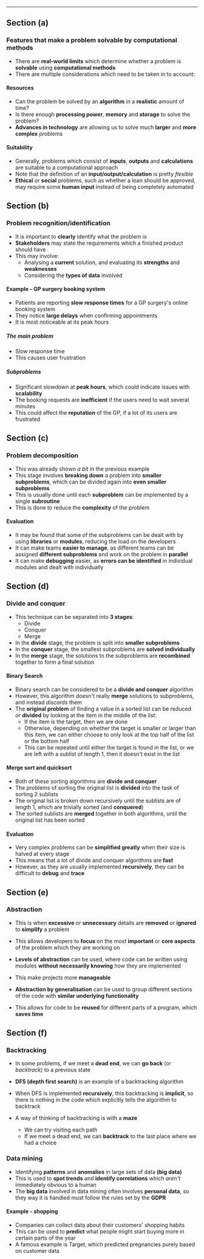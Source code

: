 ***
## Section (a)

### Features that make a problem solvable by computational methods
- There are **real-world limits** which determine whether a problem is **solvable** using **computational methods**
- There are multiple considerations which need to be taken in to account:

#### Resources
- Can the problem be solved by an **algorithm** in a **realistic** amount of time?
- Is there enough **processing power**, **memory** and **storage** to solve the problem?
- **Advances in technology** are allowing us to solve much **larger** and **more complex** problems 

#### Suitability
- Generally, problems which consist of **inputs**, **outputs** and **calculations** are suitable to a computational approach
- Note that the definition of an **input/output/calculation** is pretty *flexible*
- **Ethical** or **social** problems, such as whether a loan should be approved, may require some **human input** instead of being completely automated

## Section (b)

### Problem recognition/identification
- It is important to **clearly** identify what the problem is
- **Stakeholders** may state the requirements which a finished product should have
- This may involve:
	- Analysing a **current** solution, and evaluating its **strengths** and **weaknesses**
	- Considering the **types of data** involved

#### Example - GP surgery booking system
- Patients are reporting **slow response times** for a GP surgery's online booking system
- They notice **large delays** when confirming appointments
- It is most noticeable at its peak hours

##### The main problem
- Slow response time
- This causes user frustration

##### Subproblems
- Significant slowdown at **peak hours**, which could indicate issues with **scalability**
- The booking requests are **inefficient** if the users need to wait several minutes
- This could affect the **reputation** of the GP, if a lot of its users are frustrated

## Section (c)

### Problem decomposition
- This was already shown *a bit* in the previous example
- This stage involves **breaking down** a problem into **smaller subproblems**, which can be divided again into **even smaller subproblems**
- This is usually done until each **subproblem** can be implemented by a single **subroutine**
- This is done to reduce the **complexity** of the problem

#### Evaluation
- It may be found that some of the subproblems can be dealt with by using **libraries** or **modules**, reducing the load on the developers
- It can make teams **easier to manage**, as different teams can be assigned **different subproblems** and work on the problem in **parallel**
- It can make **debugging** easier, as **errors can be identified** in individual modules and dealt with individually 

## Section (d)

### Divide and conquer
- This technique can be separated into **3 stages**:
	- Divide
	- Conquer
	- Merge
- In the **divide** stage, the problem is split into **smaller subproblems**
- In the **conquer** stage, the smallest subproblems are **solved individually**
- In the **merge** stage, the solutions to the subproblems are **recombined** together to form a final solution

#### Binary Search
- Binary search can be considered to be a **divide and conquer** algorithm
- However, this algorithm doesn't really **merge** solutions to subproblems, and instead *discards* them
- The **original problem** of finding a value in a sorted list can be reduced or **divided** by looking at the item in the middle of the list:
	- If the item is the target, then we are done
	- Otherwise, depending on whether the target is smaller or larger than this item, we can either choose to only look at the top half of the list or the bottom half
	- This can be repeated until either the target is found in the list, or we are left with a sublist of length 1, then it doesn't exist in the list

#### Merge sort and quicksort
- Both of these sorting algorithms are **divide and conquer**
- The problems of sorting the original list is **divided** into the task of sorting 2 sublists
- The original list is broken down recursively until the sublists are of length 1, which are trivially sorted (and **conquered**)
- The sorted sublists are **merged** together in both algorithms, until the original list has been sorted

#### Evaluation
- Very complex problems can be **simplified greatly** when their size is halved at every stage
- This means that a lot of divide and conquer algorithms are **fast**
- However, as they are usually implemented **recursively**, they can be difficult to **debug** and **trace** 

## Section (e)

### Abstraction
- This is when **excessive** or **unnecessary** details are **removed** or **ignored** to **simplify** a problem
- This allows developers to **focus** on the most **important** or **core aspects** of the problem which they are working on
- **Levels of abstraction** can be used, where code can be written using modules **without necessarily knowing** how they are implemented
- This make projects more **manageable**

- **Abstraction by generalisation** can be used to group different sections of the code with **similar underlying functionality**
- This allows for code to be **reused** for different parts of a program, which **saves time**

## Section (f)

### Backtracking
- In some problems, if we meet a **dead end**, we can **go back** (or *backtrack*) to a previous state
- **DFS (depth first search)** is an example of a backtracking algorithm
- When DFS is implemented **recursively**, this backtracking is **implicit**, so there is nothing in the code which explicitly tells the algorithm to backtrack 

- A way of thinking of backtracking is with a **maze**
	- We can try visiting each path
	- If we meet a dead end, we can **backtrack** to the last place where we had a choice

### Data mining
- Identifying **patterns** and **anomalies** in large sets of data **(big data)**
- This is used to **spot trends** and **identify correlations** which *aren't* immediately obvious to a human
- The **big data** involved in data mining often involves **personal data**, so they way it is handled must follow the rules set by the **GDPR**

#### Example - shopping
- Companies can collect data about their customers' shopping habits
- This can be used to **predict** what people might start buying more in certain parts of the year
- A famous example is Target, which predicted pregnancies purely based on customer data

